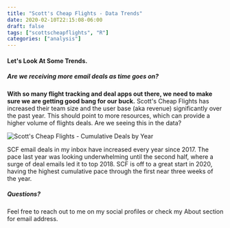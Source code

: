 ```yaml
---
title: "Scott's Cheap Flights - Data Trends"
date: 2020-02-10T22:15:08-06:00
draft: false
tags: ["scottscheapflights", "R"]
categories: ["analysis"]
---
```


#### Let's Look At Some Trends.

##### Are we receiving more email deals as time goes on?
**With so many flight tracking and deal apps out there, we need to make sure we are getting good bang for our buck.** Scott's Cheap Flights has increased their team size and the user base (aka revenue) significantly over the past year. This should point to more resources, which can provide a higher volume of flights deals. Are we seeing this in the data?

![Scott's Cheap Flights - Cumulative Deals by Year](/img/post_img/scf_cumulative_deals.png)

SCF email deals in my inbox have increased every year since 2017. The pace last year was looking underwhelming until the second half, where a surge of deal emails led it to top 2018. SCF is off to a great start in 2020, having the highest cumulative pace through the first near three weeks of the year.

##### Questions?
Feel free to reach out to me on my social profiles or check my About section for email address.

